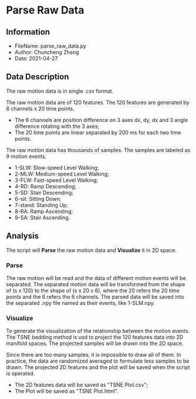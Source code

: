 # Parse Raw Data

## Information

- FileName: parse_raw_data.py
- Author: Chuncheng Zhang
- Date: 2021-04-27

## Data Description

The raw motion data is in single .csv format.

The raw motion data are of 120 features.
The 120 features are generated by 6 channels x 20 time points.

- The 6 channels are position difference on 3 axes dx, dy, dx and 3 angle difference rotating with the 3 axes;
- The 20 time points are linear separated by 200 ms for each two time points.

The raw motion data has thousands of samples.
The samples are labeled as 9 motion events.

- 1-SLW: Slow-speed Level Walking;
- 2-MLW: Medium-speed Level Walking;
- 3-FLW: Fast-speed Level Walking;
- 4-RD: Ramp Descending;
- 5-SD: Stair Descending;
- 6-sit: Sitting Down;
- 7-stand: Standing Up;
- 8-RA: Ramp Ascending;
- 9-SA: Stair Ascending.

## Analysis

The script will **Parse** the raw motion data and **Visualize** it in 2D space.

### Parse

The raw motion will be read and the data of different motion events will be separated.
The separated motion data will be transformed from
the shape of (s x 120) to the shape of (s x 20 x 6),
where the 20 refers the 20 time points and the 6 refers the 6 channels.
The parsed data will be saved into the separated .npy file named as their events,
like 1-SLM.npy.

### Visualize

To generate the visualization of the relationship between the motion events.
The TSNE bedding method is usd to project the 120 features data into 2D manifold spaces.
The projected samples will be drawn into the 2D space.

Since there are too many samples, it is impossible to draw all of them.
In practice, the data are randomized averaged to formulate less samples to be drawn.
The projected 2D features and the plot will be saved when the script is operated.

- The 2D features data will be saved as "TSNE Plot.csv";
- The Plot will be saved as "TSNE Plot.html".
